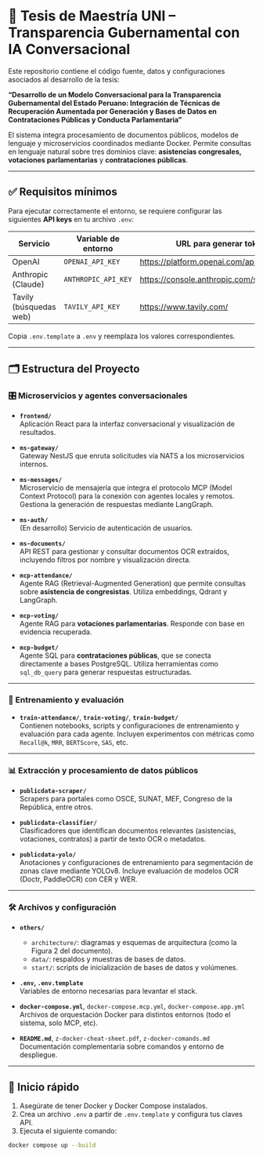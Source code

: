 # 🧠 Tesis de Maestría UNI – Transparencia Gubernamental con IA Conversacional

Este repositorio contiene el código fuente, datos y configuraciones asociados al desarrollo de la tesis:

**“Desarrollo de un Modelo Conversacional para la Transparencia Gubernamental del Estado Peruano: Integración de Técnicas de Recuperación Aumentada por Generación y Bases de Datos en Contrataciones Públicas y Conducta Parlamentaria”**

El sistema integra procesamiento de documentos públicos, modelos de lenguaje y microservicios coordinados mediante Docker. Permite consultas en lenguaje natural sobre tres dominios clave: **asistencias congresales, votaciones parlamentarias** y **contrataciones públicas**.

---

## ✅ Requisitos mínimos

Para ejecutar correctamente el entorno, se requiere configurar las siguientes **API keys** en tu archivo `.env`:

| Servicio               | Variable de entorno | URL para generar token                      |
| ---------------------- | ------------------- | ------------------------------------------- |
| OpenAI                 | `OPENAI_API_KEY`    | https://platform.openai.com/api-keys        |
| Anthropic (Claude)     | `ANTHROPIC_API_KEY` | https://console.anthropic.com/settings/keys |
| Tavily (búsquedas web) | `TAVILY_API_KEY`    | https://www.tavily.com/                     |

Copia `.env.template` a `.env` y reemplaza los valores correspondientes.

---

## 🗂️ Estructura del Proyecto

### 🎛️ Microservicios y agentes conversacionales

- **`frontend/`**  
  Aplicación React para la interfaz conversacional y visualización de resultados.

- **`ms-gateway/`**  
  Gateway NestJS que enruta solicitudes vía NATS a los microservicios internos.

- **`ms-messages/`**  
  Microservicio de mensajería que integra el protocolo MCP (Model Context Protocol) para la conexión con agentes locales y remotos. Gestiona la generación de respuestas mediante LangGraph.

- **`ms-auth/`**  
  (En desarrollo) Servicio de autenticación de usuarios.

- **`ms-documents/`**  
  API REST para gestionar y consultar documentos OCR extraídos, incluyendo filtros por nombre y visualización directa.

- **`mcp-attendance/`**  
  Agente RAG (Retrieval-Augmented Generation) que permite consultas sobre **asistencia de congresistas**. Utiliza embeddings, Qdrant y LangGraph.

- **`mcp-voting/`**  
  Agente RAG para **votaciones parlamentarias**. Responde con base en evidencia recuperada.

- **`mcp-budget/`**  
  Agente SQL para **contrataciones públicas**, que se conecta directamente a bases PostgreSQL. Utiliza herramientas como `sql_db_query` para generar respuestas estructuradas.

---

### 🧪 Entrenamiento y evaluación

- **`train-attendance/`**, **`train-voting/`**, **`train-budget/`**  
  Contienen notebooks, scripts y configuraciones de entrenamiento y evaluación para cada agente. Incluyen experimentos con métricas como `Recall@k`, `MRR`, `BERTScore`, `SAS`, etc.

---

### 📊 Extracción y procesamiento de datos públicos

- **`publicdata-scraper/`**  
  Scrapers para portales como OSCE, SUNAT, MEF, Congreso de la República, entre otros.

- **`publicdata-classifier/`**  
  Clasificadores que identifican documentos relevantes (asistencias, votaciones, contratos) a partir de texto OCR o metadatos.

- **`publicdata-yolo/`**  
  Anotaciones y configuraciones de entrenamiento para segmentación de zonas clave mediante YOLOv8. Incluye evaluación de modelos OCR (Doctr, PaddleOCR) con CER y WER.

---

### 🛠️ Archivos y configuración

- **`others/`**

  - `architecture/`: diagramas y esquemas de arquitectura (como la Figura 2 del documento).
  - `data/`: respaldos y muestras de bases de datos.
  - `start/`: scripts de inicialización de bases de datos y volúmenes.

- **`.env`, `.env.template`**  
  Variables de entorno necesarias para levantar el stack.

- **`docker-compose.yml`**, `docker-compose.mcp.yml`, `docker-compose.app.yml`  
  Archivos de orquestación Docker para distintos entornos (todo el sistema, solo MCP, etc).

- **`README.md`**, `z-docker-cheat-sheet.pdf`, `z-docker-comands.md`  
  Documentación complementaria sobre comandos y entorno de despliegue.

---

## 🚀 Inicio rápido

1. Asegúrate de tener Docker y Docker Compose instalados.
2. Crea un archivo `.env` a partir de `.env.template` y configura tus claves API.
3. Ejecuta el siguiente comando:

```bash
docker compose up --build
```
